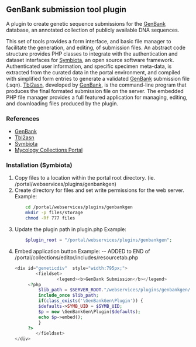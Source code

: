 GenBank submission tool plugin
--------------

A plugin to create genetic sequence submissions for the [GenBank](https://www.ncbi.nlm.nih.gov/genbank/) database, an annotated
collection of publicly available DNA sequences.

This set of tools provides a form interface, and basic file manager to facilitate the
generation, and editing, of submission files. An abstract code structure provides PHP
classes to integrate with the authentication and dataset interfaces for [Symbiota](http://symbiota.org/docs/), an
open source software framework. Authenticated user information, and specific specimen
meta-data, is extracted from the curated data in the portal environment, and compiled
with simplified form entries to generate a validated [GenBank](https://www.ncbi.nlm.nih.gov/genbank/) submission file (.sqn).
[Tbl2asn](https://www.ncbi.nlm.nih.gov/genbank/tbl2asn2/), developed by [GenBank](https://www.ncbi.nlm.nih.gov/genbank/), is the command-line program that produces the final
formated submission file on the server. The embedded PHP file manager provides a full
featured application for managing, editing, and downloading files produced by the plugin.

### References
* [GenBank](https://www.ncbi.nlm.nih.gov/genbank/)
* [Tbl2asn](https://www.ncbi.nlm.nih.gov/genbank/tbl2asn2/)
* [Symbiota](http://symbiota.org/docs/)
* [Mycology Collections Portal](http://mycoportal.org/portal/index.php)

### Installation (Symbiota)

1. Copy files to a location within the portal root directory.
   (ie. /portal/webservices/plugins/genbankgen)
2. Create directory for files and set write permissions for the web server.
   Example:
   ```bash
       cd /portal/webservices/plugins/genbankgen
       mkdir -p files/storage
       chmod -Rf 777 files
   ```
3. Update the plugin path in plugin.php
   Example:
   ```php
       $plugin_root = "/portal/webservices/plugins/genbankgen";
   ```
4. Embed application button
   Example:
   -- ADDED to END of /portal/collections/editor/includes/resourcetab.php
   ```php
   <div id="geneticdiv"  style="width:795px;">
           <fieldset>
                   <legend><b>GenBank Submission</b></legend>
   		<?php
   		    $lib_path = $SERVER_ROOT."/webservices/plugins/genbankgen/plugin.php";
   		    include_once $lib_path;
   		    if(class_exists('\GenBankGen\Plugin')) {
   			$defaults->SYMB_UID = $SYMB_UID;
   			$p = new \GenBankGen\Plugin($defaults);
   			echo $p->embed();
   		    }
   		?>
           </fieldset>
   </div>
   ```
